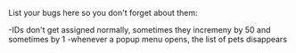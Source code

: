 List your bugs here so you don't forget about them:

-IDs don't get assigned normally, sometimes they incremeny by 50 and sometimes by 1
-whenever a popup menu opens, the list of pets disappears